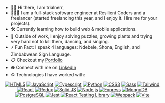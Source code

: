 - 👋🏾 Hi there, I am trialnerr,
- 👩🏾‍💻 I am a full-stack software engineer at Resilient Coders and a freelancer (started freelancing this year, and I enjoy it. Hire me for your projects).
- 🛠️ Currently learning how to build web & mobile applications. 
- 🌱 Outside of work, I enjoy solving puzzles, growing plants and trying very hard not to kill them, dancing, and singing. 
- ⚡ Fun Fact: I speak 4 languages: Ndebele, Shona, English, and Zimbabwean Sign Language.
- 📋 Checkout my <a href="https://bongisiba.netlify.app/">Portfolio</a>
- ☎️ Connect with me on <a href="https://www.linkedin.com/in/bongi-sibanda">LinkedIn</a>
- ⚙️ Technologies I have worked with: 
<div align='center'>

 [![HTML5](https://img.shields.io/badge/HTML-fb8f67?style=flat-square&logo=HTML5&logoColor=fdfffc)](https://html.com/)  [![JavaScript](https://img.shields.io/badge/JavaScript-172121?style=flat-square&logo=javascript)](https://www.javascript.com/) [![Typescript](https://img.shields.io/badge/Typescript-6290c3?style=flat-square&logo=Typescript&logoColor=1d3354)](https://www.typescriptlang.org/) [![Python](https://img.shields.io/badge/Python-ffdf80?style=flat-square&logo=python&logoColor=306998)](https://www.python.org/) [![CSS3](https://img.shields.io/badge/CSS3-2ea3f2?style=flat-square&logo=css3&logoColor=fff)](https://developer.mozilla.org/en-US/docs/Web/CSS) [![Sass](https://img.shields.io/badge/Sass-cc6699?style=flat-square&logo=Sass&logoColor=fff)](https://sass-lang.com/) [![Tailwind](https://img.shields.io/badge/Tailwind_CSS-797a9e?style=flat-square&logo=Tailwind%20CSS&logoColor=84d2f6)](https://tailwindcss.com/) [![React](https://img.shields.io/badge/React-61DAFB?style=flat-square&logo=React&logoColor=20232a)](https://react.dev/) [![Redux](https://img.shields.io/badge/Redux-764ABC?style=flat-square&logo=Redux&logoColor=fff)](https://redux.js.org/)  [![Solid JS](https://img.shields.io/badge/Solid_JS-335c81?style=flat-square&logo=Solid&logoColor=65afff)](https://www.solidjs.com/) [![Node.js](https://img.shields.io/badge/Node.js-3c873a?style=flat-square&logo=Node.js&logoColor=fff)](https://nodejs.org/) [![Express](https://img.shields.io/badge/Express-000?style=flat-square&logo=express&logoColor=fff)](https://expressjs.com/) [![MongoDB](https://img.shields.io/badge/MongoDB-47a248?style=flat-square&logo=mongodb&logoColor=fff)](https://www.mongodb.com/) [![PostgreSQL](https://img.shields.io/badge/PostgreSQL-336791?style=flat-square&logo=PostgreSQL&logoColor=fff)](https://www.postgresql.org/) [![Jest](https://img.shields.io/badge/Jest-571f4e?style=flat-square&logo=Jest&logoColor=e7e5df)](https://jestjs.io/) [![React Testing Library](https://img.shields.io/badge/React_Testing_Library-990000?style=flat-square&logo=TestingLibrary&logoColor=fff)](https://testing-library.com/) [![Webpack](https://img.shields.io/badge/Webpack-1c78c0?style=flat-square&logo=Webpack&logoColor=fff)](https://webpack.js.org/) [![Vite](https://img.shields.io/badge/Vite-f7ee7f?style=flat-square&logo=Vite&logoColor=7f2ccb)](https://vitejs.dev/)  

</div>





